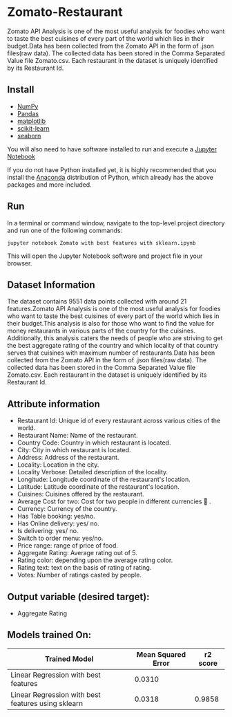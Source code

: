 # Zomato-Restaurant
Zomato API Analysis is one of the most useful analysis for foodies who want to taste the best cuisines of every part of the world which lies in their budget.Data has been collected from the Zomato API in the form of .json files(raw data). The collected data has been stored in the Comma Separated Value file Zomato.csv. Each restaurant in the dataset is uniquely identified by its Restaurant Id.

## Install
- [NumPy](http://www.numpy.org/)
- [Pandas](http://pandas.pydata.org/)
- [matplotlib](http://matplotlib.org/)
- [scikit-learn](http://scikit-learn.org/stable/)
- [seaborn](https://seaborn.pydata.org/)

You will also need to have software installed to run and execute a [Jupyter Notebook](http://ipython.org/notebook.html)

If you do not have Python installed yet, it is highly recommended that you install the [Anaconda](http://continuum.io/downloads) distribution of Python, which already has the above packages and more included.

## Run
In a terminal or command window, navigate to the top-level project directory and run one of the following commands:
```
jupyter notebook Zomato with best features with sklearn.ipynb
```
This will open the Jupyter Notebook software and project file in your browser.

## Dataset Information
The dataset contains 9551 data points collected with around 21 features.Zomato API Analysis is one of the most useful analysis for foodies who want to taste the best cuisines of every part of the world which lies in their budget.This analysis is also for those who want to find the value for money restaurants in various parts of the country for the cuisines. Additionally, this analysis caters the needs of people who are striving to get the best aggregate rating of the country and which locality of that country serves that cuisines with maximum number of restaurants.Data has been collected from the Zomato API in the form of .json files(raw data). The collected data has been stored in the Comma Separated Value file Zomato.csv. Each restaurant in the dataset is uniquely identified by its Restaurant Id.

## Attribute information
- Restaurant Id: Unique id of every restaurant across various cities of the world.
- Restaurant Name: Name of the restaurant.
- Country Code: Country in which restaurant is located.
- City: City in which restaurant is located.
- Address: Address of the restaurant.
- Locality: Location in the city.
- Locality Verbose: Detailed description of the locality.
- Longitude: Longitude coordinate of the restaurant's location.
- Latitude: Latitude coordinate of the restaurant's location.
- Cuisines: Cuisines offered by the restaurant.
- Average Cost for two: Cost for two people in different currencies 👫 .
- Currency: Currency of the country.
- Has Table booking: yes/no.
- Has Online delivery: yes/ no.
- Is delivering: yes/ no.
- Switch to order menu: yes/no.
- Price range: range of price of food.
- Aggregate Rating: Average rating out of 5.
- Rating color: depending upon the average rating color.
- Rating text: text on the basis of rating of rating.
- Votes: Number of ratings casted by people.

## Output variable (desired target):
- Aggregate Rating

## Models trained On:
| Trained Model | Mean Squared Error | r2 score |
| --- | --- | -- |
| Linear Regression with best features | 0.0310 |  |
| Linear Regression with best features using sklearn | 0.0318 | 0.9858 |

